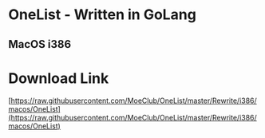 # OneList - Written in GoLang
## MacOS i386
# Download Link
[https://raw.githubusercontent.com/MoeClub/OneList/master/Rewrite/i386/macos/OneList](https://raw.githubusercontent.com/MoeClub/OneList/master/Rewrite/i386/macos/OneList)
